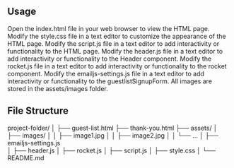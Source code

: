 ## Usage

Open the index.html file in your web browser to view the HTML page.
Modify the style.css file in a text editor to customize the appearance of the HTML page.
Modify the script.js file in a text editor to add interactivity or functionality to the HTML page.
Modify the header.js file in a text editor to add interactivity or functionality to the Header component.
Modify the rocket.js file in a text editor to add interactivity or functionality to the rocket component.
Modify the emailjs-settings.js file in a text editor to add interactivity or functionality to the guestlistSignupForm.
All images are stored in the assets/images folder.

## File Structure

project-folder/
│
├── guest-list.html
├── thank-you.html
├── assets/
│   ├── images/
│   │   ├── image1.jpg
│   │   ├── image2.jpg
│   │   └── ...
│   ├── emailjs-settings.js    
│   ├── header.js
│   ├── rocket.js
│   ├── script.js
│   ├── style.css
│
└── README.md
